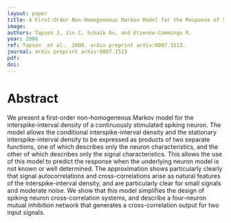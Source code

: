 ```yaml
---
layout: paper
title: A First-Order Non-Homogeneous Markov Model for the Response of Spiking Neurons Stimulated by Small Phase-Continuous Signals
image:
authors: Tapson J, Jin C, Schaik Av, and Etienne-Cummings R.
year: 2008
ref: Tapson _et al._ 2008. arXiv preprint arXiv:0807.1513.
journal: arXiv preprint arXiv:0807.1513
pdf: 
doi: 
---
```


# Abstract
We present a first-order non-homogeneous Markov model for the interspike-interval density of a continuously stimulated spiking neuron. The model allows the conditional interspike-interval density and the stationary interspike-interval density to be expressed as products of two separate functions, one of which describes only the neuron characteristics, and the other of which describes only the signal characteristics. This allows the use of this model to predict the response when the underlying neuron model is not known or well determined. The approximation shows particularly clearly that signal autocorrelations and cross-correlations arise as natural features of the interspike-interval density, and are particularly clear for small signals and moderate noise. We show that this model simplifies the design of spiking neuron cross-correlation systems, and describe a four-neuron mutual inhibition network that generates a cross-correlation output for two input signals.

